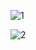 
![1](https://github.com/Elkelany84/Provider_Ecommerce_Firebase_Admin/assets/74449997/b444957a-6a6e-4662-95a4-89ea862f2d7a)

![2](https://github.com/Elkelany84/Provider_Ecommerce_Firebase_Admin/assets/74449997/401badc3-e41c-4e38-9195-f15a115926e1)

